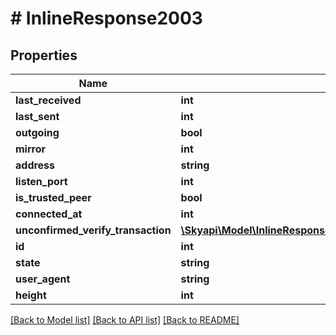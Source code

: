 # # InlineResponse2003

## Properties

Name | Type | Description | Notes
------------ | ------------- | ------------- | -------------
**last_received** | **int** |  | [optional] 
**last_sent** | **int** |  | [optional] 
**outgoing** | **bool** |  | [optional] 
**mirror** | **int** |  | [optional] 
**address** | **string** |  | [optional] 
**listen_port** | **int** |  | [optional] 
**is_trusted_peer** | **bool** |  | [optional] 
**connected_at** | **int** |  | [optional] 
**unconfirmed_verify_transaction** | [**\Skyapi\Model\InlineResponse2003UnconfirmedVerifyTransaction**](InlineResponse2003UnconfirmedVerifyTransaction.md) |  | [optional] 
**id** | **int** |  | [optional] 
**state** | **string** |  | [optional] 
**user_agent** | **string** |  | [optional] 
**height** | **int** |  | [optional] 

[[Back to Model list]](../../README.md#documentation-for-models) [[Back to API list]](../../README.md#documentation-for-api-endpoints) [[Back to README]](../../README.md)


